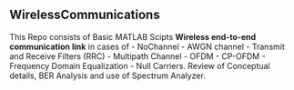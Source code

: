 ## WirelessCommunications
This Repo consists of Basic MATLAB Scipts 
**Wireless end-to-end communication link**
in cases of - NoChannel
            - AWGN channel
            - Transmit and Receive Filters (RRC)
            - Multipath Channel
            - OFDM
            - CP-OFDM 
            - Frequency Domain Equalization
            - Null Carriers.
Review of Conceptual details, BER Analysis and use of Spectrum Analyzer.
